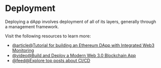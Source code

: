 # Deployment

Deploying a dApp involves deployment of all of its layers, generally through a management framework.

Visit the following resources to learn more:

- [@article@Tutorial for building an Ethereum DApp with Integrated Web3 Monitoring](https://www.moesif.com/blog/blockchain/ethereum/Tutorial-for-building-Ethereum-Dapp-with-Integrated-Error-Monitoring/)
- [@video@Build and Deploy a Modern Web 3.0 Blockchain App](https://youtu.be/Wn_Kb3MR_cU)
- [@feed@Explore top posts about CI/CD](https://app.daily.dev/tags/cicd?ref=roadmapsh)
